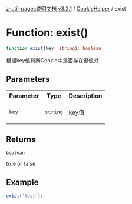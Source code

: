 [z-util-pages说明文档 v3.2.1](../../../README.md) / [CookieHelper](../README.md) / exist

# Function: exist()

```ts
function exist(key: string): boolean
```

根据key值判断Cookie中是否存在键值对

## Parameters

<table>
<tr>
<th>Parameter</th>
<th>Type</th>
<th>Description</th>
</tr>
<tr>
<td>

`key`

</td>
<td>

`string`

</td>
<td>

key值

</td>
</tr>
</table>

## Returns

`boolean`

true or false

## Example

```ts
exist('test');
```
